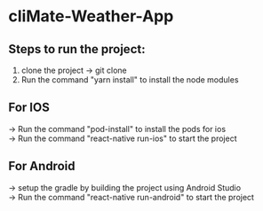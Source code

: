 # cliMate-Weather-App

## Steps to run the project:
1. clone the project -> git clone
2. Run the command "yarn install" to install the node modules

## For IOS
-> Run the command "pod-install" to install the pods for ios  <br />
-> Run the command "react-native run-ios" to start the project  

## For Android
-> setup the gradle by building the project using Android Studio  <br />
-> Run the command "react-native run-android" to start the project
